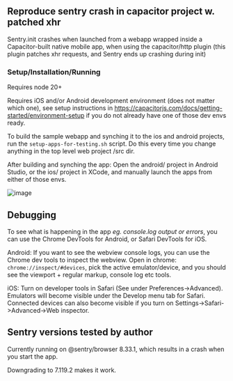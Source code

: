 ## Reproduce sentry crash in capacitor project w. patched xhr

Sentry.init crashes when launched from a webapp wrapped inside a Capacitor-built native mobile app, when using the capacitor/http plugin (this plugin patches xhr requests, and Sentry ends up crashing during init)

### Setup/Installation/Running

Requires node 20+

Requires iOS and/or Android development environment (does not matter which one), see setup instructions in
https://capacitorjs.com/docs/getting-started/environment-setup if you do not already have one of those dev envs ready.


To build the sample webapp and synching it to the ios and android projects, run the `setup-apps-for-testing.sh` script.
Do this every time you change anything in the top level web project /src dir.


After building and synching the app: Open the android/ project in Android Studio, or the ios/ project in XCode, and manually launch the apps from
either of those envs.


![image](https://github.com/user-attachments/assets/190c8ce7-6bed-43e3-8210-5e5db79cdba0)



## Debugging

To see what is happening in the app _eg. console.log output or errors_, you can use the Chrome DevTools for Android, or Safari DevTools for iOS.

Android: If you want to see the webview console logs, you can use the Chrome dev tools to inspect the webview.
Open in chrome: `chrome://inspect/#devices`, pick the active emulator/device, and you should see the viewport + regular markup, console log etc tools.

iOS: Turn on developer tools in Safari (See under Preferences->Advanced). Emulators will become visible under the Develop menu tab for Safari.
Connected devices can also become visible if you turn on Settings->Safari->Advanced->Web inspector.


## Sentry versions tested by author


Currently running on @sentry/browser 8.33.1, which results in a crash when you start the app.

Downgrading to 7.119.2 makes it work.

